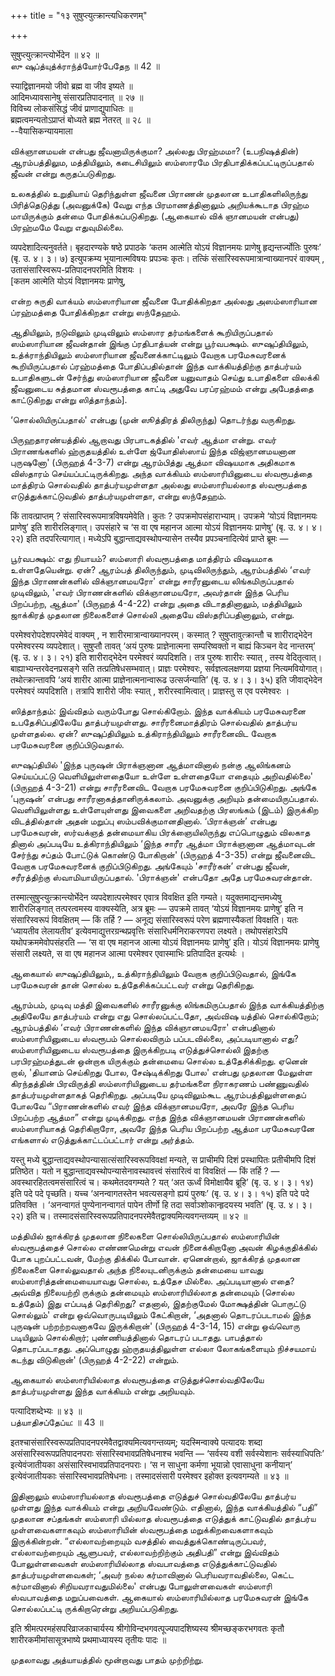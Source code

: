 +++
title = "१३ सुषुप्त्युत्क्रान्त्यधिकरणम्"

+++

सुषुप्त्युत्क्रान्त्योर्भेदेन ॥ ४२ ॥  
ஸு ஷுப்த்யுத்க்ராந்த்யோர்பேதேந ॥ 42 ॥

स्याद्विज्ञानमयो जीवो ब्रह्म वा जीव इष्यते ॥  
आदिमध्यावसानेषु संसारप्रतिपादनात् ॥ २७ ॥  
विविच्य लोकसंसिद्धं जीवं प्राणाद्युपाधितः ॥  
ब्रह्मत्वमन्यतोऽप्राप्तं बोध्यते ब्रह्म नेतरत् ॥ २८ ॥  
--वैयासिकन्यायमाला

விக்ஞானமயன் என்பது ஜீவனாயிருக்குமா? அல்லது பிரஹ்மமா? (உபநிஷத்தின்)
ஆரம்பத்திலும, மத்தியிலும், கடைசியிலும் ஸம்ஸாரமே
பிரதிபாதிக்கப்பட்டிருப்பதால் ஜீவன் என்று கருதப்படுகிறது.

உலகத்தில் உறுதியாய் தெரிந்துள்ள ஜீவனை பிராணன் முதலான உபாதிகளிலிருந்து
பிரித்தெடுத்து (அவனுக்கே) வேறு எந்த பிரமாணத்தினாலும் அறியக்கூடாத பிரஹ்ம
மாயிருக்கும் தன்மை போதிக்கப்படுகிறது. (ஆகையால் விக் ஞானமயன் என்பது)
பிரஹ்மமே வேறு எதுவுமில்லை.

व्यपदेशादित्यनुवर्तते। बृहदारण्यके षष्ठे प्रपाठके ‘कतम आत्मेति योऽयं
विज्ञानमयः प्राणेषु हृद्यन्तर्ज्योतिः पुरुषः’ (बृ. उ. ४। ३। ७)
इत्युपक्रम्य भूयानात्मविषयः प्रपञ्चः कृतः। तत्किं
संसारिस्वरूपमात्रान्वाख्यानपरं वाक्यम् , उतासंसारिस्वरूप-प्रतिपादनपरमिति
विशयः ।  
\[कतम आत्मेति योऽयं विज्ञानमयः प्राणेषु,

என்ற சுருதி வாக்யம் ஸம்ஸாரியான ஜீவனை போதிக்கிறதா அல்லது அஸம்ஸாரியான
ப்ரஹ்மத்தை போதிக்கிறதா என்று ஸந்தேஹம்.

ஆதியிலும், நடுவிலும் முடிவிலும் ஸம்ஸார தர்மங்களைக் கூறியிருப்பதால்
ஸம்ஸாரியான ஜீவன்தான் இங்கு ப்ரதிபாத்யன் என்று பூர்வபக்ஷம்.
ஸுஷுப்தியிலும், உத்க்ராந்தியிலும் ஸம்ஸாரியான ஜீவனைக்காட்டிலும் வேறாக
பரமேசுவரனைக் கூறியிருப்பதால் ப்ரஹ்மத்தை போதிப்பதில்தான் இந்த
வாக்கியத்திற்கு தாத்பர்யம் உபாதிகளுடன் சேர்ந்து ஸம்ஸாரியான ஜீவனை
யனுவாதம் செய்து உபாதிகளை விலக்கி ஜீவனுடைய சுத்தமான ஸ்வரூபத்தை காட்டி
அதுவே பரப்ரஹ்மம் என்று அபேதத்தை காட்டுகிறது என்று ஸித்தாந்தம்\].

‘சொல்லியிருப்பதால்' என்பது (முன் ஸூத்திரத் திலிருந்து) தொடர்ந்து
வருகிறது.

பிருஹதாரண்யத்தில் ஆறாவது பிரபாடகத்தில் 'எவர் ஆத்மா என்று. எவர்
பிராணங்களில் ஹ்ருதயத்தில் உள்ளே ஜ்யோதிஸ்ஸாய் இந்த விஜ்ஞானமயனான புருஷனோ'
(பிருஹத் 4-3-7) என்று ஆரம்பித்து ஆத்மா விஷயமாக அதிகமாக விஸ்தாரம்
செய்யப்பட்டிருக்கிறது. அந்த வாக்கியம் ஸம்ஸாரியினுடைய ஸ்வரூபத்தை
மாத்திரம் சொல்வதில் தாத்பர்யமுள்ளதா அல்லது ஸம்ஸாரியல்லாத ஸ்வரூபத்தை
எடுத்துக்காட்டுவதில் தாத்பர்யமுள்ளதா, என்று ஸந்தேஹம்.

किं तावत्प्राप्तम् ? संसारिस्वरूपमात्रविषयमेवेति। कुतः ?
उपक्रमोपसंहाराभ्याम्। उपक्रमे ‘योऽयं विज्ञानमयः प्राणेषु’ इति
शारीरलिङ्गात्। उपसंहारे च ‘स वा एष महानज आत्मा योऽयं विज्ञानमयः
प्राणेषु’ (बृ. उ. ४। ४। २२) इति तदपरित्यागात्। मध्येऽपि
बुद्धान्ताद्यवस्थोपन्यासेन तस्यैव प्रपञ्चनादित्येवं प्राप्ते ब्रूमः —

பூர்வபக்ஷம்: எது நியாயம்? ஸம்ஸாரி ஸ்வரூபத்தை மாத்திரம் விஷயமாக
உள்ளதேயென்று. ஏன்? ஆரம்பத் திலிருந்தும், முடிவிலிருந்தும், ஆரம்பத்தில்
‘எவர் இந்த பிராணன்களில் விக்ஞானமயரோ' என்று சாரீரனுடைய லிங்கமிருப்பதால்
முடிவிலும், 'எவர் பிராணன்களில் விக்ஞானமயரோ, அவர்தான் இந்த பெரிய
பிறப்பற்ற, ஆத்மா' (பிருஹத் 4-4-22) என்று அதை விடாததினாலும், மத்தியிலும்
ஜாக்கிரத் முதலான நிலைகளைச் சொல்லி அதையே விஸ்தரிப்பதினாலும், என்று.

परमेश्वरोपदेशपरमेवेदं वाक्यम् , न शारीरमात्रान्वाख्यानपरम्। कस्मात् ?
सुषुप्तावुत्क्रान्तौ च शारीराद्भेदेन परमेश्वरस्य व्यपदेशात्। सुषुप्तौ
तावत् ‘अयं पुरुषः प्राज्ञेनात्मना सम्परिष्वक्तो न बाह्यं किञ्चन वेद
नान्तरम्’ (बृ. उ. ४। ३। २१) इति शारीराद्भेदेन परमेश्वरं व्यपदिशति।
तत्र पुरुषः शारीरः स्यात् , तस्य वेदितृत्वात्।
बाह्याभ्यन्तरवेदनप्रसङ्गे सति तत्प्रतिषेधसम्भवात्। प्राज्ञः परमेश्वरः,
सर्वज्ञत्वलक्षणया प्रज्ञया नित्यमवियोगात्। तथोत्क्रान्तावपि ‘अयं शारीर
आत्मा प्राज्ञेनात्मनान्वारूढ उत्सर्जन्याति’ (बृ. उ. ४। ३। ३५) इति
जीवाद्भेदेन परमेश्वरं व्यपदिशति। तत्रापि शारीरो जीवः स्यात् ,
शरीरस्वामित्वात्। प्राज्ञस्तु स एव परमेश्वरः ।

ஸித்தாந்தம்: இவ்விதம் வரும்போது சொல்கிறோம். இந்த வாக்கியம் பரமேசுவரனை
உபதேசிப்பதிலேயே தாத்பர்யமுள்ளது. சாரீரனைமாத்திரம் சொல்வதில் தாத்பர்ய
முள்ளதல்ல. ஏன்? ஸுஷுப்தியிலும் உத்கிராந்தியிலும் சாரீரனைவிட வேறாக
பரமேசுவரனை குறிப்பிடுவதால்.

ஸுஷுப்தியில் 'இந்த புருஷன் பிராக்ஞனான ஆத்மாவினால் நன்கு ஆலிங்கனம்
செய்யப்பட்டு வெளியிலுள்ளதையோ உள்ளே உள்ளதையோ எதையும் அறிவதில்லை' (பிருஹத்
4-3-21) என்று சாரீரனைவிட வேறாக பரமேசுவரனை குறிப்பிடுகிறது. அங்கே
‘புருஷன்’ என்பது சாரீரனாகத்தானிருக்கலாம். அவனுக்கு அறியும்
தன்மையிருப்பதால். வெளியிலுள்ளது உள்ளேயுள்ளது இவைகளை அறிவதற்கு பிரஸங்கம்
(இடம்) இருக்கிற விடத்தில்தான் அதன் மறுப்பு ஸம்பவிக்குமானதினால்.
‘பிராக்ஞன்’ என்பது பரமேசுவரன், ஸர்வக்ஞத் தன்மையாகிய பிரக்ஞையிலிருந்து
எப்பொழுதும் விலகாத தினால் அப்படியே உத்கிராந்தியிலும் ‘இந்த சாரீர ஆத்மா
பிராக்ஞனான ஆத்மாவுடன் சேர்ந்து சப்தம் போட்டுக் கொண்டு போகிறான்' (பிருஹத்
4-3-35) என்று ஜீவனைவிட வேறாக பரமேசுவரனைக் குறிப்பிடுகிறது. அங்கேயும்
'சாரீர்கன்’ என்பது ஜீவன், சரீரத்திற்கு ஸ்வாமியாயிருப்பதால். 'பிராக்ஞன்'
என்பதோ அதே பரமேசுவரன்தான்.

तस्मात्सुषुप्त्युत्क्रान्त्योर्भेदेन व्यपदेशात्परमेश्वर एवात्र विवक्षित
इति गम्यते। यदुक्तमाद्यन्तमध्येषु शारीरलिङ्गात् तत्परत्वमस्य
वाक्यस्येति, अत्र ब्रूमः — उपक्रमे तावत् ‘योऽयं विज्ञानमयः प्राणेषु’ इति
न संसारिस्वरूपं विवक्षितम् — किं तर्हि ? — अनूद्य संसारिस्वरूपं परेण
ब्रह्मणास्यैकतां विवक्षति। यतः ‘ध्यायतीव लेलायतीव’
इत्येवमाद्युत्तरग्रन्थप्रवृत्तिः संसारिधर्मनिराकरणपरा लक्ष्यते।
तथोपसंहारेऽपि यथोपक्रममेवोपसंहरति — ‘स वा एष महानज आत्मा योऽयं
विज्ञानमयः प्राणेषु’ इति। योऽयं विज्ञानमयः प्राणेषु संसारी लक्ष्यते, स
वा एष महानज आत्मा परमेश्वर एवास्माभिः प्रतिपादित इत्यर्थः ।

ஆகையால் ஸுஷுப்தியிலும்,, உத்கிராந்தியிலும் வேறாக குறிப்பிடுவதால், இங்கே
பரமேசுவரன் தான் சொல்ல உத்தேசிக்கப்பட்டவர் என்று தெரிகிறது.

ஆரம்பம், முடிவு மத்தி இவைகளில் சாரீரனுக்கு லிங்கமிருப்பதால் இந்த
வாக்கியத்திற்கு அதிலேயே தாத்பர்யம் என்று எது சொல்லப்பட்டதோ, அவ்விஷ
யத்தில் சொல்கிறோம்; ஆரம்பத்தில் ‘எவர் பிராணன்களில் இந்த விக்ஞானமயரோ'
என்பதினால் ஸம்ஸாரியினுடைய ஸ்வரூபம் சொல்லவிரும் பப்படவில்லை, அப்படியானால்
எது? ஸம்ஸாரியினுடைய ஸ்வரூபத்தை இருக்கிறபடி எடுத்துச்சொல்லி இதற்கு
பரபிரஹ்மத்துடன் ஒன்றாக யிருக்கும் தன்மையை சொல்ல உத்தேசிக்கிறது. ஏனென்
றால், 'தியானம் செய்கிறது போல, சேஷ்டிக்கிறது போல' என்பது முதலான மேலுள்ள
கிரந்தத்தின் பிரவிருத்தி ஸம்ஸாரியினுடைய தர்மங்களை நிராகரணம் பண்ணுவதில்
தாத்பர்யமுள்ளதாகத் தெரிகிறது. அப்படியே முடிவிலும்கூட ஆரம்பத்திலுள்ளதைப்
போலவே “பிராணன்களில் எவர் இந்த விக்ஞானமயரோ, அவரே இந்த பெரிய பிறப்பற்ற
ஆத்மா” என்று முடிக்கிறது. எந்த இந்த விக்ஞானமயன் பிராணன்களில்
ஸம்ஸாரியாகத் தெரிகிறாரோ, அவரே இந்த பெரிய பிறப்பற்ற ஆத்மா பரமேசுவரனே
எங்களால் எடுத்துக்காட்டப்பட்டார் என்று அர்த்தம்.

यस्तु मध्ये बुद्धान्ताद्यवस्थोपन्यासात्संसारिस्वरूपविवक्षां मन्यते, स
प्राचीमपि दिशं प्रस्थापितः प्रतीचीमपि दिशं प्रतिष्ठेत। यतो न
बुद्धान्ताद्यवस्थोपन्यासेनावस्थावत्त्वं संसारित्वं वा विवक्षितं — किं
तर्हि ? — अवस्थारहितत्वमसंसारित्वं च। कथमेतदवगम्यते ? यत् ‘अत ऊर्ध्वं
विमोक्षायैव ब्रूहि’ (बृ. उ. ४। ३। १४) इति पदे पदे पृच्छति। यच्च
‘अनन्वागतस्तेन भवत्यसङ्गो ह्ययं पुरुषः’ (बृ. उ. ४। ३। १५) इति पदे पदे
प्रतिवक्ति । ‘अनन्वागतं पुण्येनानन्वागतं पापेन तीर्णो हि तदा
सर्वाञ्शोकान्हृदयस्य भवति’ (बृ. उ. ४। ३। २२) इति च।
तस्मादसंसारिस्वरूपप्रतिपादनपरमेवैतद्वाक्यमित्यवगन्तव्यम् ॥ ४२ ॥

மத்தியில் ஜாக்கிரத் முதலான நிலைகளை சொல்லியிருப்பதால் ஸம்ஸாரியின்
ஸ்வரூபத்தைச் சொல்ல எண்ணமென்று எவன் நினைக்கிறானோ அவன் கிழக்குதிக்கில் போக
புறப்பட்டவன், மேற்கு திக்கில் போவான். ஏனென்றால், ஜாக்கிரத் முதலான
நிலைகளை சொல்லுவதால் அந்த நிலையுடனிருக்கும் தன்மையை யாவது
ஸம்ஸாரித்தன்மையையாவது சொல்ல, உத்தேச மில்லை. அப்படியானால் எதை? அவ்வித
நிலையற்றி ருக்கும் தன்மையும் ஸம்ஸாரியில்லாத தன்மையும் (சொல்ல உத்தேம்)
இது எப்படித் தெரிகிறது? எதனால், இதற்குமேல் மோக்ஷத்தின் பொருட்டு
சொல்லும்' என்று ஒவ்வொருபடியிலும் கேட்கிறான், ‘அதனால் தொடரப்படாமல் இந்த
புருஷன் பற்றற்றவனாகவே இருக்கிறான்' (பிருஹத் 4-3-14, 15) என்று ஒவ்வொரு
படியிலும் சொல்கிறார்; புண்ணியத்தினால் தொடரப் படாதது. பாபத்தால்
தொடரப்படாதது. அப்பொழுது ஹ்ருதயத்திலுள்ள எல்லா லோகங்களையும் நிச்சயமாய்
கடந்து விடுகிறான்' (பிருஹத் 4-2-22) என்றும்.

ஆகையால் ஸம்ஸாரியில்லாத ஸ்வரூபத்தை எடுத்துச்சொல்வதிலேயே தாத்பர்யமுள்ளது
இந்த வாக்கியம் என்று அறியவும்.

पत्यादिशब्देभ्यः ॥ ४३ ॥  
பத்யாதிசப்தேப்ய: ॥ 43 ॥

इतश्चासंसारिस्वरूपप्रतिपादनपरमेवैतद्वाक्यमित्यवगन्तव्यम्; यदस्मिन्वाक्ये
पत्यादयः शब्दा असंसारिस्वरूपप्रतिपादनपराः संसारिस्वभावप्रतिषेधनाश्च
भवन्ति — ‘सर्वस्य वशी सर्वस्येशानः सर्वस्याधिपतिः’ इत्येवंजातीयका
असंसारिस्वभावप्रतिपादनपराः। ‘स न साधुना कर्मणा भूयान्नो एवासाधुना
कनीयान्’ इत्येवंजातीयकाः संसारिस्वभावप्रतिषेधनाः। तस्मादसंसारी परमेश्वर
इहोक्त इत्यवगम्यते ॥ ४३ ॥

இதினாலும் ஸம்ஸாரியல்லாத ஸ்வரூபத்தை எடுத்துச் சொல்வதிலேயே தாத்பர்ய
முள்ளது இந்த வாக்கியம் என்று அறியவேண்டும். எதினால், இந்த வாக்கியத்தில்
“பதி” முதலான சப்தங்கள் ஸம்ஸாரி யில்லாத ஸ்வரூபத்தை எடுத்துக் காட்டுவதில்
தாத்பர்ய முள்ளவைகளாகவும் ஸம்ஸாரியின் ஸ்வரூபத்தை மறுக்கிறவைகளாகவும்
இருக்கின்றன். “எல்லாவற்றையும் வசத்தில் வைத்துக்கொண்டிருப்பவர்,
எல்லாவற்றையும் ஆளுபவர், எல்லாவற்றிற்கும் அதிபதி” என்று இவ்விதம்
போலுள்ளவைகள் ஸம்ஸாரியில்லாத ஸ்வபாவத்தை எடுத்துக்காட்டுவதில்
தாத்பர்யமுள்ளவைகள்; ‘அவர் நல்ல கர்மாவினால் பெரியவராவதில்லை, கெட்ட
கர்மாவினால் சிறியவராவதுமில்லை' என்பது போலுள்ளவைகள் ஸம்ஸாரி ஸ்வபாவத்தை
மறுப்பவைகள். ஆகையால் ஸம்ஸாரியில்லாத பரமேசுவரன் இங்கே சொல்லப்பட்டி
ருக்கிறாரென்று அறியப்படுகிறது.

इति श्रीमत्परमहंसपरिव्राजकाचार्यस्य श्रीगोविन्दभगवत्पूज्यपादशिष्यस्य
श्रीमच्छङ्करभगवतः कृतौ शारीरकमीमांसासूत्रभाष्ये प्रथमाध्यायस्य तृतीयः
पादः ॥

முதலாவது அத்யாயத்தில் மூன்றாவது பாதம் முற்றிற்று.